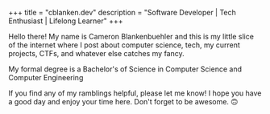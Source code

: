 +++
title = "cblanken.dev"
description = "Software Developer | Tech Enthusiast | Lifelong Learner"
+++

Hello there! My name is Cameron Blankenbuehler and this is my little slice of the internet where I post about computer science, tech, my current projects, CTFs, and whatever else catches my fancy.

My formal degree is a Bachelor's of Science in Computer Science and Computer Engineering

If you find any of my ramblings helpful, please let me know! I hope you have a good day and enjoy your time here. Don't forget to be awesome. 🙃

